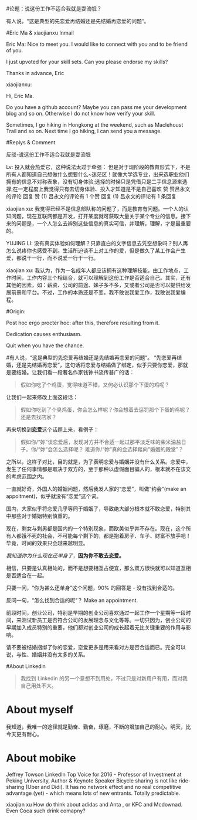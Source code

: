 #论题：说这份工作不适合我就是耍流氓？

有人说，“这是典型的先恋爱再结婚还是先结婚再恋爱的问题“。

#Eric Ma & xiaojianxu Inmail

Eric Ma: 
Nice to meet you.
I would like to connect with you and to be friend of you.

I just upvoted for your skill sets. Can you please endorse my skills?

Thanks in advance,
Eric


xiaojianxu:
 
Hi, Eric Ma.

Do you have a github account? Maybe you can pass me your development blog and so on. Otherwise I do not know how verify your skill.

Sometimes, I go hiking in Hongkong at the weekend, such as Maclehoust Trail and so on. Next time I go hiking, I can send you a message. 



#Replys & Comment

反驳-说这份工作不适合我就是耍流氓

Lv: 投入就会热爱它，这种说法太过于牵强：
但是对于现阶段的教育形式下，不是所有人都知道自己想做什么想要什么~迷茫区！就像大学选专业，出来选职业他们拥有的信息不对称表象，没有切身体验;选择的时候只是凭借只是二手信息源来选择;在一定程度上我觉得只有去切身体验、投入才知道是不是自己喜欢
 赞 赞吕永文的评论   回复   赞 (1) 吕永文的评论有 1 个赞    回复 (1) 吕永文的评论有 1 条回复
 
 
xiaojian xu:
我觉得已经不是信息部队称的问题了，而是教育有问题。一个人的认知问题，现在互联网都是开发，打开某度就可获取大量关于某个专业的信息。接下来的问题是，一个人怎么去辨别这些信息的真实可信，并理解。理解，才是最重要的。

YUJING LI: 
没有真实体验如何理解？只靠直白的文字信息去凭空想象吗？别人再怎么说疼你也感受不到。生活所迫谈不上对工作的爱，但是做久了某工作会产生爱，都说干一行，而不说爱一行干一行。

xiaojian xu: 
我认为，作为一名成年人都应该拥有这种理解技能，由工作地点，工作时间，工作内容三个相结合，就可以理解到这份工作是否适合自己。其实，还有其他的因素，如：薪资、公司的前途、妹子多不多，又或者公司是否可以提供给发展前景和平台。不过，工作的本质还是不变。我不敢说我爱工作，我敢说我爱编程。 

#Origin:

Post hoc ergo procter hoc: after this, therefore resulting from it.

Dedication causes enthusiasm.

Quit when you have the chance.



#有人说，“这是典型的先恋爱再结婚还是先结婚再恋爱的问题“。
“先恋爱再结婚，还是先结婚再恋爱”，这句话将恋爱与结婚做了绑定，似乎只要你恋爱，那就是要结婚。让我们看一段著名作家钱钟书流传甚广的话：
> 假如你吃了个鸡蛋，觉得味道不错，又何必认识那个下蛋的鸡呢？

让我们一起来修改上面这段话：
> 假如你吃到了个臭鸡蛋，你会怎么样呢？你会想着去惩罚那个下蛋的鸡呢？还是去找店家？

再来切换到**恋爱**这个话题上来，看例子：
> 假如你/“妳”谈恋爱后，发现对方并不合适一起过那平淡乏味的柴米油盐日子。你/“妳”会怎么选择呢？
难道你/“妳”真的会选择踏向"婚姻的殿堂"？

之所以，这样子对比，目的就是，为了表明恋爱与婚姻并没有什么关系。恋爱中，发生了任何事情都是取决于双方的，至于那种以虚假面目骗人的，根本就不在该文的考虑范围之内。

一直就好奇，外国人的婚姻问题，然后我发人家的“恋爱”，叫做“约会”(make an appoitment)，似乎就没有“恋爱”这个词。

国内，大家似乎将恋爱几乎等同于婚姻了，导致绝大部分根本就不敢恋爱，特别其中那些对于婚姻特别慎重的。

现在，剩女与剩男都是国内的一个特别现象，而欧美似乎并不存在。现在，这个所有人都饿不死的社会，不可能每个剩下的，都是抱着房子、车子、财富不放手吧！毕竟，时间的效果只会越来越明显。

*我知道你为什么现在还单身了*，**因为你不敢去恋爱。**

相信，只要是认真相处的，而不是想要相互占便宜，那么双方很快就可以知道互相是否适合在一起。

只要一问，“你为甚么还单身”这个问题，90% 的回答是 - 没有找到合适的。

反问一句，“怎么找到合适的呢”？ Make an appointment.

前段时间，创业公司，特别是早期的创业公司喜欢通过一起工作一个星期等一段时间，来测试新员工是否符合公司的发展理念与文化等等。一切只因为，创业公司的早期加入成员特别的重要，他们都对创业公司的成长起着无比关键重要的作用与影响。

请不要被结婚捆绑了你的恋爱，恋爱更多是用来看对方是否合适而已。完全可以说，与性、婚姻并没有太多的关系。


#About Linkedin
> 我找到 Linkedin 的另一个意想不到用处，不过只是对新用户有用，而对我自己用处不大。

# About myself
我知道，我唯一的途径就是勤奋、勤奋，琢磨，不断的增加自己的耐心。明天，比今天更有耐心。


# About mobike

Jeffrey Towson
LinkedIn Top Voice for 2016 - Professor of Investment at Peking University, Author & Keynote Speaker
Bicycle sharing is not like ride-sharing (Uber and Didi). It has no network effect and no real competitive advantage (yet) - which means lots of new entrants. Totally predictable.

xiaojian xu
How do think about adidas and Anta , or KFC and Mcdownad. Even Coca such drink comapny?
 
 
